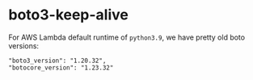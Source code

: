 # boto3-keep-alive

For AWS Lambda default runtime of `python3.9`, we have pretty old boto versions:

```
"boto3_version": "1.20.32",
"botocore_version": "1.23.32"
```